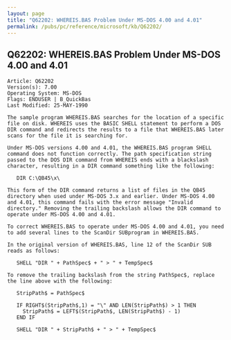 ```yaml
---
layout: page
title: "Q62202: WHEREIS.BAS Problem Under MS-DOS 4.00 and 4.01"
permalink: /pubs/pc/reference/microsoft/kb/Q62202/
---
```


## Q62202: WHEREIS.BAS Problem Under MS-DOS 4.00 and 4.01

	Article: Q62202
	Version(s): 7.00
	Operating System: MS-DOS
	Flags: ENDUSER | B_QuickBas
	Last Modified: 25-MAY-1990
	
	The sample program WHEREIS.BAS searches for the location of a specific
	file on disk. WHEREIS uses the BASIC SHELL statement to perform a DOS
	DIR command and redirects the results to a file that WHEREIS.BAS later
	scans for the file it is searching for.
	
	Under MS-DOS versions 4.00 and 4.01, the WHEREIS.BAS program SHELL
	command does not function correctly. The path specification string
	passed to the DOS DIR command from WHEREIS ends with a blackslash
	character, resulting in a DIR command something like the following:
	
	   DIR C:\QB45\x\
	
	This form of the DIR command returns a list of files in the QB45
	directory when used under MS-DOS 3.x and earlier. Under MS-DOS 4.00
	and 4.01, this command fails with the error message "Invalid
	directory." Removing the trailing backslash allows the DIR command to
	operate under MS-DOS 4.00 and 4.01.
	
	To correct WHEREIS.BAS to operate under MS-DOS 4.00 and 4.01, you need
	to add several lines to the ScanDir SUBprogram in WHEREIS.BAS.
	
	In the original version of WHEREIS.BAS, line 12 of the ScanDir SUB
	reads as follows:
	
	   SHELL "DIR " + PathSpec$ + " > " + TempSpec$
	
	To remove the trailing backslash from the string PathSpec$, replace
	the line above with the following:
	
	   StripPath$ = PathSpec$
	
	   IF RIGHT$(StripPath$,1) = "\" AND LEN(StripPath$) > 1 THEN
	     StripPath$ = LEFT$(StripPath$, LEN(StripPath$) - 1)
	   END IF
	
	   SHELL "DIR " + StripPath$ + " > " + TempSpec$
